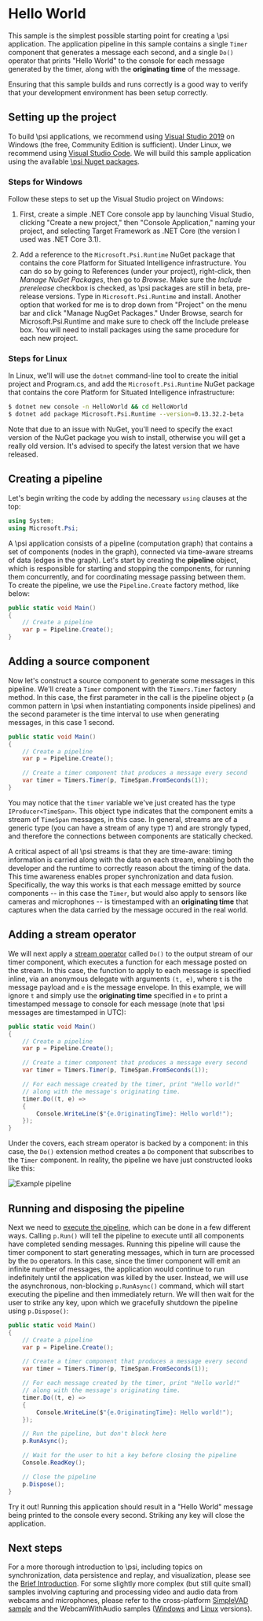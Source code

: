 # Hello World

This sample is the simplest possible starting point for creating a \\psi application. The application pipeline in this sample contains a single `Timer` component that generates a message each second, and a single `Do()` operator that prints "Hello World" to the console for each message generated by the timer, along with the __originating time__ of the message. 

Ensuring that this sample builds and runs correctly is a good way to verify that your development environment has been setup correctly.

## Setting up the project

To build \\psi applications, we recommend using [Visual Studio 2019](https://www.visualstudio.com/vs/ "Visual Studio 2019") on Windows (the free, Community Edition is sufficient). Under Linux, we recommend using [Visual Studio Code](https://code.visualstudio.com/). We will build this sample application using the available [\\psi Nuget packages](https://github.com/microsoft/psi/wiki/Using-via-NuGet-Packages). 

### Steps for Windows

Follow these steps to set up the Visual Studio project on Windows:

1. First, create a simple .NET Core console app by launching Visual Studio, clicking "Create a new project," then "Console Application," naming your project, and selecting Target Framework as .NET Core (the version I used was .NET Core 3.1).

2. Add a reference to the `Microsoft.Psi.Runtime` NuGet package that contains the core Platform for Situated Intelligence infrastructure. You can do so by going to References (under your project), right-click, then _Manage NuGet Packages_, then go to _Browse_. Make sure the _Include prerelease_ checkbox is checked, as \\psi packages are still in beta, pre-release versions. Type in `Microsoft.Psi.Runtime` and install. Another option that worked for me is to drop down from "Project" on the menu bar and click "Manage NugGet Packages." Under Browse, search for Microsoft.Psi.Runtime and make sure to check off the Include prelease box. You will need to install packages using the same procedure for each new project.

### Steps for Linux

In Linux, we'll will use the `dotnet` command-line tool to create the initial project and Program.cs, and add the `Microsoft.Psi.Runtime` NuGet package that contains the core Platform for Situated Intelligence infrastructure:

```bash
$ dotnet new console -n HelloWorld && cd HelloWorld
$ dotnet add package Microsoft.Psi.Runtime --version=0.13.32.2-beta
```

Note that due to an issue with NuGet, you'll need to specify the exact version of the NuGet package you wish to install, otherwise you will get a really old version. It's advised to specify the latest version that we have released.

## Creating a pipeline

Let's begin writing the code by adding the necessary `using` clauses at the top:

```csharp
using System;
using Microsoft.Psi;
```

A \\psi application consists of a pipeline (computation graph) that contains a set of components (nodes in the graph), connected via time-aware streams of data (edges in the graph). Let's start by creating the __pipeline__ object, which is responsible for starting and stopping the components, for running them concurrently, and for coordinating message passing between them. To create the pipeline, we use the `Pipeline.Create` factory method, like below:

```csharp
public static void Main()
{
    // Create a pipeline
    var p = Pipeline.Create();
}
```

## Adding a source component

Now let's construct a source component to generate some messages in this pipeline. We'll create a `Timer` component with the `Timers.Timer` factory method. In this case, the first parameter in the call is the pipeline object `p` (a common pattern in \\psi when instantiating components inside pipelines) and the second parameter is the time interval to use when generating messages, in this case 1 second.

```csharp
public static void Main()
{
    // Create a pipeline
    var p = Pipeline.Create();

    // Create a timer component that produces a message every second
    var timer = Timers.Timer(p, TimeSpan.FromSeconds(1));
}
```

You may notice that the `timer` variable we've just created has the type `IProducer<TimeSpan>`. This object type indicates that the component emits a stream of `TimeSpan` messages, in this case. In general, streams are of a generic type (you can have a stream of any type `T`) and are strongly typed, and therefore the connections between components are statically checked.

A critical aspect of all \\psi streams is that they are time-aware: timing information is carried along with the data on each stream, enabling both the developer and the runtime to correctly reason about the timing of the data. This time awareness enables proper synchronization and data fusion. Specifically, the way this works is that each message emitted by source components -- in this case the `Timer`, but would also apply to sensors like cameras and microphones -- is timestamped with an __originating time__ that captures when the data carried by the message occured in the real world.

## Adding a stream operator

We will next apply a [stream operator](https://github.com/microsoft/psi/wiki/Basic-Stream-Operators) called `Do()` to the output stream of our timer component, which executes a function for each message posted on the stream. In this case, the function to apply to each message is specified inline, via an anonymous delegate with arguments `(t, e)`, where `t` is the message payload and `e` is the message envelope. In this example, we will ignore `t` and simply use the __originating time__ specified in `e` to print a timestamped message to console for each message (note that \\psi messages are timestamped in UTC):

```csharp
public static void Main()
{
    // Create a pipeline
    var p = Pipeline.Create();

    // Create a timer component that produces a message every second
    var timer = Timers.Timer(p, TimeSpan.FromSeconds(1));

    // For each message created by the timer, print "Hello world!"
    // along with the message's originating time.
    timer.Do((t, e) =>
    {
        Console.WriteLine($"{e.OriginatingTime}: Hello world!");
    });
}
```

Under the covers, each stream operator is backed by a component: in this case, the `Do()` extension method creates a `Do` component that subscribes to the `Timer` component. In reality, the pipeline we have just constructed looks like this:

![Example pipeline](https://github.com/microsoft/psi/wiki/SimplePipeline.png)

## Running and disposing the pipeline

Next we need to [execute the pipeline](https://github.com/microsoft/psi/wiki/Pipeline-Execution), which can be done in a few different ways. Calling `p.Run()` will tell the pipeline to execute until all components have completed sending messages. Running this pipeline will cause the timer component to start generating messages, which in turn are processed by the `Do` operators. In this case, since the timer component will emit an infinite number of messages, the application would continue to run indefinitely until the application was killed by the user. Instead, we will use the asynchronous, non-blocking `p.RunAsync()` command, which will start executing the pipeline and then immediately return. We will then wait for the user to strike any key, upon which we gracefully shutdown the pipeline using `p.Dispose()`:

```csharp
public static void Main()
{
    // Create a pipeline
    var p = Pipeline.Create();

    // Create a timer component that produces a message every second
    var timer = Timers.Timer(p, TimeSpan.FromSeconds(1));

    // For each message created by the timer, print "Hello world!"
    // along with the message's originating time.
    timer.Do((t, e) =>
    {
        Console.WriteLine($"{e.OriginatingTime}: Hello world!");
    });

    // Run the pipeline, but don't block here
    p.RunAsync();

    // Wait for the user to hit a key before closing the pipeline
    Console.ReadKey();

    // Close the pipeline
    p.Dispose();
}
```

Try it out! Running this application should result in a "Hello World" message being printed to the console every second. Striking any key will close the application.

## Next steps

For a more thorough introduction to \\psi, including topics on synchronization, data persistence and replay, and visualization, please see the [Brief Introduction](https://github.com/microsoft/psi/wiki/Brief-Introduction). For some slightly more complex (but still quite small) samples involving capturing and processing video and audio data from webcams and microphones, please refer to the cross-platform [SimpleVAD sample](https://github.com/Microsoft/psi-samples/tree/main/Samples/SimpleVoiceActivityDetector) and the WebcamWithAudio samples ([Windows](https://github.com/Microsoft/psi-samples/tree/main/Samples/WebcamWithAudioSample) and [Linux](https://github.com/Microsoft/psi-samples/tree/main/Samples/LinuxWebcamWithAudioSample) versions).
